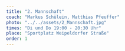 ```yaml
---
title: "2. Mannschaft"
coach: "Markus Schülein, Matthias Pfeuffer"
photo: "../../assets/2_Mannschaft.jpg"
times: "Di und Do 19:00 - 20:30 Uhr"
place: "Sportplatz Weipeldorfer Straße"
order: 1
---
```

